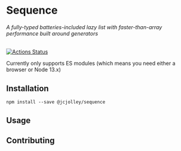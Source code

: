 # Sequence 

###### A fully-typed batteries-included lazy list with faster-than-array performance built around generators

[![Actions Status](https://github.com/jcjolley/Sequence/workflows/Node.js%20CI/badge.svg)](https://github.com/jcjolley/Sequence/actions)

Currently only supports ES modules (which means you need either a browser or Node 13.x)

## Installation
`npm install --save @jcjolley/sequence`

## Usage

## Contributing

